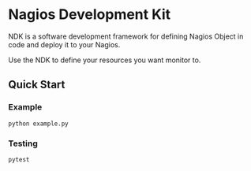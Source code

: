 # Nagios Development Kit

NDK is a software development framework for defining Nagios Object in code and deploy it to your Nagios.

Use the NDK to define your resources you want monitor to.

## Quick Start

### Example

```
python example.py
```

### Testing

```
pytest
```
